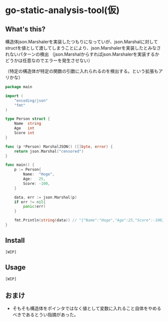 # go-static-analysis-tool(仮)

## What's this?

構造体json.Marshalerを実装したつもりになっていが、json.Marshalに対してstructを値として渡してしまうことにより、json.Marshalerを実装したとみなされないパターンの検出
（json.Marshalからすればjson.Marshalerを実装するかどうかは任意なのでエラーを発生させない）

（特定の構造体が特定の関数の引数に入れられるのを検出する。という拡張もアリかな）

```go
package main

import (
	"encoding/json"
	"fmt"
)

type Person struct {
	Name  string
	Age   int
	Score int
}

func (p *Person) MarshalJSON() ([]byte, error) {
	return json.Marshal("censored")
}

func main() {
	p := Person{
		Name:  "Hoge",
		Age:   25,
		Score: -100,
	}

	data, err := json.Marshal(p)
	if err != nil{
		panic(err)
	}

	fmt.Println(string(data)) // "{"Name":"Hoge","Age":25,"Score":-100}" printed 
}

```

## Install
```
[WIP]
```

## Usage
```
[WIP]
```

## おまけ
- そもそも構造体をポインタではなく値として変数に入れること自体をやめるべきであるとうい指摘があった。